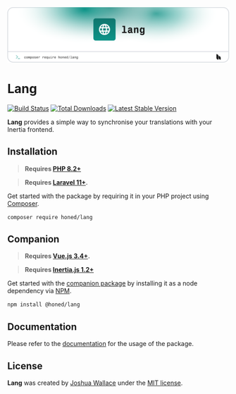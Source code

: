 <a href="https://honed.dev/lang">
    <picture>
        <source media="(prefers-color-scheme: dark)" srcset="art/header-dark.png">
        <img alt="" src="art/header-light.png">
    </picture>
</a>

# Lang

<p>
    <a href="https://github.com/honedlabs/lang/actions"><img src="https://github.com/honedlabs/lang/actions/workflows/tests.yml/badge.svg" alt="Build Status"></a>
    <a href="https://packagist.org/packages/honed/lang"><img src="https://img.shields.io/packagist/dt/honed/lang" alt="Total Downloads"></a>
    <a href="https://packagist.org/packages/honed/lang"><img src="https://img.shields.io/packagist/v/honed/lang" alt="Latest Stable Version"></a>
</p>

**Lang** provides a simple way to synchronise your translations with your Inertia frontend.

## Installation

> **Requires [PHP 8.2+](https://php.net/releases/)**

> **Requires [Laravel 11+](https://laravel.com/docs/releases).**

Get started with the package by requiring it in your PHP project using [Composer](https://getcomposer.org/).

```bash
composer require honed/lang
```

## Companion

> **Requires [Vue.js 3.4+](https://vuejs.org/about/releases.html).**

> **Requires [Inertia.js 1.2+](https://inertiajs.com/client-side-setup)**

Get started with the [companion package](https://github.com/honedlabs/lang-vue) by installing it as a node dependency via [NPM](https://npmjs.com).

```bash
npm install @honed/lang
```

## Documentation

Please refer to the [documentation](https://honed.dev/lang) for the usage of the package.

## License

**Lang** was created by [Joshua Wallace](https://joshua-wallace.com) under the [MIT license](https://opensource.org/licenses/MIT).